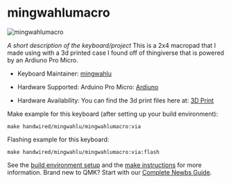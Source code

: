 # mingwahlumacro

![mingwahlumacro](https://i.imgur.com/oEX6rwx.jpg?1)

*A short description of the keyboard/project*
This is a 2x4 macropad that I made using with a 3d printed case I found off of thingiverse that is powered by an Ardiuno Pro Micro.

* Keyboard Maintainer: [mingwahlu](https://github.com/tan00060)

* Hardware Supported: Arduino Pro Micro: [Ardiuno](https://www.amazon.ca/KeeYees-ATmega32U4-Development-Microcontroller-Bootloader/dp/B07FXCTVQP/ref=sr_1_5?dchild=1&keywords=arduino+pro+micro&qid=1598387302&sr=8-5)

* Hardware Availability: You can find the 3d print files here at: [3D Print](https://www.thingiverse.com/thing:3078258)

Make example for this keyboard (after setting up your build environment):

    make handwired/mingwahlu/mingwahlumacro:via

Flashing example for this keyboard:

    make handwired/mingwahlu/mingwahlumacro:via:flash

See the [build environment setup](https://docs.qmk.fm/#/getting_started_build_tools) and the [make instructions](https://docs.qmk.fm/#/getting_started_make_guide) for more information. Brand new to QMK? Start with our [Complete Newbs Guide](https://docs.qmk.fm/#/newbs).
